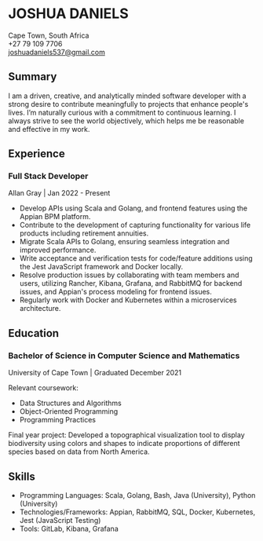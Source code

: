 # JOSHUA DANIELS
Cape Town, South Africa  
+27 79 109 7706  
joshuadaniels537@gmail.com

## Summary
I am a driven, creative, and analytically minded software developer with a strong desire to contribute meaningfully to projects that enhance people's lives. I’m naturally curious with a commitment to continuous learning. I always strive to see the world objectively, which helps me be reasonable and effective in my work.

## Experience

### Full Stack Developer
Allan Gray | Jan 2022 - Present
- Develop APIs using Scala and Golang, and frontend features using the Appian BPM platform.
- Contribute to the development of capturing functionality for various life products including retirement annuities.
- Migrate Scala APIs to Golang, ensuring seamless integration and improved performance.
- Write acceptance and verification tests for code/feature additions using the Jest JavaScript framework and Docker locally.
- Resolve production issues by collaborating with team members and users, utilizing Rancher, Kibana, Grafana, and RabbitMQ for backend issues, and Appian's process modeling for frontend issues.
- Regularly work with Docker and Kubernetes within a microservices architecture.

## Education

### Bachelor of Science in Computer Science and Mathematics
University of Cape Town | Graduated December 2021

Relevant coursework:
- Data Structures and Algorithms
- Object-Oriented Programming
- Programming Practices

Final year project: Developed a topographical visualization tool to display biodiversity using colors and shapes to indicate proportions of different species based on data from North America.

## Skills

- Programming Languages: Scala, Golang, Bash, Java (University), Python (University)
- Technologies/Frameworks: Appian, RabbitMQ, SQL, Docker, Kubernetes, Jest (JavaScript Testing)
- Tools: GitLab, Kibana, Grafana
